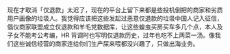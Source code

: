 现在才取消「仅退款」太迟了，现在的平台上留下来都是些投机倒把的商家和劣质用户画像的垃圾人。我觉得应该把这些发起过恶意仅退款的垃圾中国人记入征信，倡仪商家联盟成立仅退款和羊毛党数据库，让这些蝗虫买房买车多几个点，本人及子女不能考公考编，HR 背调时也写明仅退款历史，过年也吃不上两菜一汤。像我们这些诚信经营的商家连给你们生产屎来喂都没兴趣了，只做出海业务。

